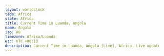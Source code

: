 ```yaml
---
layout: worldclock
tags: Africa
state: Africa
title: Current Time in Luanda, Angola
name: Angola
iso: AO
timezone: Africa/Luanda
utc: UTC +00:13
description: Current Time in Luanda, Angola [Live], Africa. Live update now time in Luanda, timezone Africa/Luanda, UTC +00:13, Country ISO code & Current Local Time.
---
```


